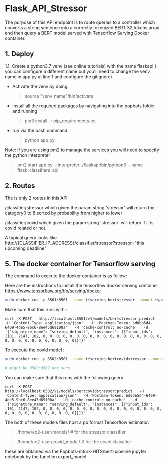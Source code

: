 # Flask_API_Stressor

The purpose of this API endpoint is to route queries to a controller which converts a string sentence into a correctly tokenized BERT 32 tokens array and then query a BERT model served with Tensorflow Serving Docker container. 

## 1. Deploy 


1.1. Create a python3.7 venv (see online tutorials) with the name flaskapi ( you can configure a different name but you'll need to change the venv name in app.py at line 1 and configure the gitignore)
- Activate the venv by doing: 
    > source "venv_name"/bin/activate
- install all the required packages by navigating into the popbots folder and running 
    > pip3 install -r pip_requirements.txt

- run via the bash command

    > python app.py

Note: if you are using pm2 to manage the services you will need to specify the python interpreter

> pm2 start app.py --interpreter ./flaskapi/bin/python3 --name flask_classifiers_api


## 2. Routes

The is only 2 routes in this API: 

/classifier/stressor which given the param string 'stressor' will return the category0 to 8 sorted by probability from higher to lower 

/classifier/covid which given the param string 'stressor' will return if it is covid related or not. 

A typical query looks like http://{CLASSIFIER_IP_ADDRESS}/classifier/stressor?stressor="this upcoming deadline"



## 5. The docker container for Tensorflow serving


The command to execute the docker container is as follow: 

Here are the instructions to install the tensorflow docker serving container
https://www.tensorflow.org/tfx/serving/docker


```bash
sudo docker run -p 8501:8501 --name tfserving_bertstressor --mount type=bind,source=//home/ec2-user/models/,target=/models/bertstressor -e NVIDIA_VISIBLE_DEVICES=none -e MODEL_NAME=bertstressor -t tensorflow/serving:latest-gpu --enable_batching=false &
```
Make sure that this runs with : 
```
curl -X POST   http://localhost:8501/v1/models/bertstressor:predict   -H 'Content-Type: application/json'   -H 'Postman-Token: bd0bb5d4-6409-4de5-9bc6-8ee45d69108a'   -H 'cache-control: no-cache'   -d '{"signature_name": "serving_default", "instances": [{"input_ids": [101, 2147, 102, 0, 0, 0, 0, 0, 0, 0, 0, 0, 0, 0, 0, 0, 0, 0, 0, 0, 0, 0, 0, 0, 0, 0, 0, 0, 0, 0, 0, 0]}]}'
```


To execute the covid model : 
```bash
sudo docker run -p 8502:8501 --name tfserving_bertcovidstressor --mount type=bind,source=//home/ec2-user/covid_model/,target=/models/bertcovidstressor -e NVIDIA_VISIBLE_DEVICES=none -e MODEL_NAME=bertcovidstressor -t tensorflow/serving:latest-gpu --enable_batching=false &

# might be 8502:8502 not sure
```

You can make sure that this runs with the following query 

```
curl -X POST   http://localhost:8502/v1/models/bertcovidstressor:predict   -H 'Content-Type: application/json'   -H 'Postman-Token: bd0bb5d4-6409-4de5-9bc6-8ee45d69108a'   -H 'cache-control: no-cache'   -d '{"signature_name": "serving_default", "instances": [{"input_ids": [101, 2147, 102, 0, 0, 0, 0, 0, 0, 0, 0, 0, 0, 0, 0, 0, 0, 0, 0, 0, 0, 0, 0, 0, 0, 0, 0, 0, 0, 0, 0, 0]}]}'

```


The both of these models files host a pb format Tensorflow estimator: 

> /home/ec2-user/models/ # for the stressor classifier 

> /home/ec2-user/covid_model/ # for the covid classifier

these are obtained via the Popbots-mturk-HITS/bert-pipeline jupyter notebook by the function export_model